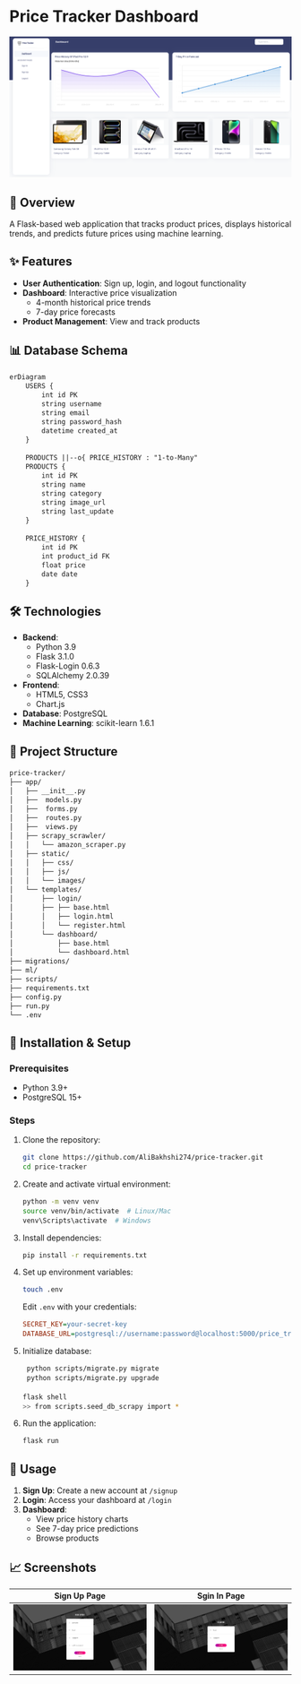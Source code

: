 # Price Tracker Dashboard

![Project Banner](app/static/images/app_images/dashboard.png)

## 📌 Overview
A Flask-based web application that tracks product prices, displays historical trends, and predicts future prices using machine learning.

## ✨ Features
- **User Authentication**: Sign up, login, and logout functionality
- **Dashboard**: Interactive price visualization
  - 4-month historical price trends
  - 7-day price forecasts
- **Product Management**: View and track products

## 📊 Database Schema
```mermaid
erDiagram
    USERS {
        int id PK
        string username
        string email
        string password_hash
        datetime created_at
    }
    
    PRODUCTS ||--o{ PRICE_HISTORY : "1-to-Many"
    PRODUCTS {
        int id PK
        string name
        string category
        string image_url
        string last_update
    }
    
    PRICE_HISTORY {
        int id PK
        int product_id FK
        float price
        date date
    }
```
## 🛠️ Technologies
- **Backend**: 
  - Python 3.9
  - Flask 3.1.0
  - Flask-Login 0.6.3
  - SQLAlchemy 2.0.39
- **Frontend**:
  - HTML5, CSS3
  - Chart.js
- **Database**: PostgreSQL
- **Machine Learning**: scikit-learn 1.6.1

## 📂 Project Structure
```
price-tracker/
├── app/
│   ├── __init__.py
│   ├──  models.py
│   ├──  forms.py
│   ├──  routes.py
│   ├──  views.py
│   ├── scrapy_scrawler/
│   │   └── amazon_scraper.py
│   ├── static/
│   │   ├── css/
│   │   ├── js/
│   │   └── images/
│   └── templates/
│       ├── login/
│       ├── ├── base.html
│       │   ├── login.html
│       │   └── register.html
│       └── dashboard/
│           ├── base.html
│           └── dashboard.html
├── migrations/
├── ml/
├── scripts/
├── requirements.txt
├── config.py
├── run.py
└── .env
```

## 🚀 Installation & Setup

### Prerequisites
- Python 3.9+
- PostgreSQL 15+

### Steps
1. Clone the repository:
   ```bash
   git clone https://github.com/AliBakhshi274/price-tracker.git
   cd price-tracker
   ```

2. Create and activate virtual environment:
   ```bash
   python -m venv venv
   source venv/bin/activate  # Linux/Mac
   venv\Scripts\activate  # Windows
   ```

3. Install dependencies:
   ```bash
   pip install -r requirements.txt
   ```

4. Set up environment variables:
   ```bash
   touch .env
   ```
   Edit `.env` with your credentials:
   ```ini
   SECRET_KEY=your-secret-key
   DATABASE_URL=postgresql://username:password@localhost:5000/price_tracker
   ```

5. Initialize database:
   ```bash
    python scripts/migrate.py migrate
    python scripts/migrate.py upgrade

   flask shell
   >> from scripts.seed_db_scrapy import *
   ```

6. Run the application:
   ```bash
   flask run
   ```
   
## 🌟 Usage
1. **Sign Up**: Create a new account at `/signup`
2. **Login**: Access your dashboard at `/login`
3. **Dashboard**:
   - View price history charts
   - See 7-day price predictions
   - Browse products

## 📈 Screenshots
| Sign Up Page                                        | Sgin In Page                                  |
|-----------------------------------------------------|-----------------------------------------------|
| ![Sign Up](app/static/images/app_images/signup.png/) | ![Sign In](app/static/images/app_images/signin.png) |
